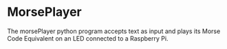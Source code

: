 # MorsePlayer

The morsePlayer python program accepts text as input and plays its Morse Code Equivalent on an LED connected to a Raspberry Pi.
